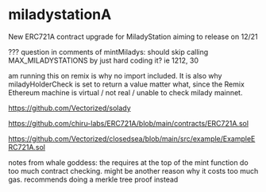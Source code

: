 # miladystationA
New ERC721A contract upgrade for MiladyStation
aiming to release on 12/21

???
question in comments of mintMiladys: should skip calling MAX_MILADYSTATIONS by just hard coding it? ie 1212, 30

am running this on remix is why no import included. It is also why miladyHolderCheck is set to return a value matter what, since the Remix Ethereum machine is virtual / not real / unable to check milady mainnet.

https://github.com/Vectorized/solady

https://github.com/chiru-labs/ERC721A/blob/main/contracts/ERC721A.sol

https://github.com/Vectorized/closedsea/blob/main/src/example/ExampleERC721A.sol

notes from whale goddess: the requires at the top of the mint function do too much contract checking. might be another reason why it costs too much gas. recommends doing a merkle tree proof instead
